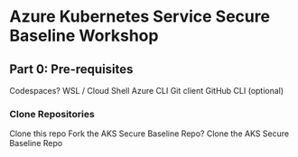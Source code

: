 # Azure Kubernetes Service Secure Baseline Workshop

## Part 0: Pre-requisites

Codespaces?
WSL / Cloud Shell
Azure CLI
Git client
GitHub CLI (optional)

### Clone Repositories

Clone this repo
Fork the AKS Secure Baseline Repo?
Clone the AKS Secure Baseline Repo

